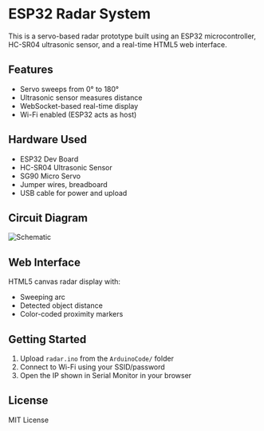 # ESP32 Radar System

This is a servo-based radar prototype built using an ESP32 microcontroller, HC-SR04 ultrasonic sensor, and a real-time HTML5 web interface.

## Features

- Servo sweeps from 0° to 180°
- Ultrasonic sensor measures distance
- WebSocket-based real-time display
- Wi-Fi enabled (ESP32 acts as host)

## Hardware Used

- ESP32 Dev Board
- HC-SR04 Ultrasonic Sensor
- SG90 Micro Servo
- Jumper wires, breadboard
- USB cable for power and upload

## Circuit Diagram

![Schematic](docs/schematic.png)

## Web Interface

HTML5 canvas radar display with:
- Sweeping arc
- Detected object distance
- Color-coded proximity markers


## Getting Started

1. Upload `radar.ino` from the `ArduinoCode/` folder
2. Connect to Wi-Fi using your SSID/password
3. Open the IP shown in Serial Monitor in your browser

## License

MIT License
